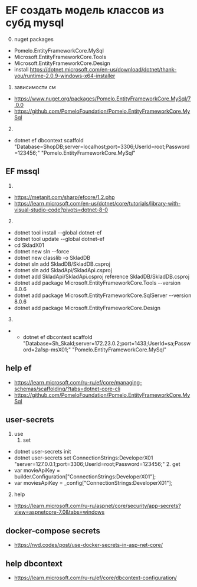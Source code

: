 # EF создать модель классов из субд mysql

 0. nuget packages
   - Pomelo.EntityFrameworkCore.MySql
   - Microsoft.EntityFrameworkCore.Tools
   - Microsoft.EntityFrameworkCore.Design
   - install https://dotnet.microsoft.com/en-us/download/dotnet/thank-you/runtime-2.0.9-windows-x64-installer
 1.  зависимости см   
  - https://www.nuget.org/packages/Pomelo.EntityFrameworkCore.MySql/7.0.0   
  -  https://github.com/PomeloFoundation/Pomelo.EntityFrameworkCore.MySql  

 2.  
 - dotnet ef dbcontext scaffold "Database=ShopDB;server=localhost;port=3306;UserId=root;Password=123456;" "Pomelo.EntityFrameworkCore.MySql" 

## EF mssql
1. 
- https://metanit.com/sharp/efcore/1.2.php
- https://learn.microsoft.com/en-us/dotnet/core/tutorials/library-with-visual-studio-code?pivots=dotnet-8-0
2. 
 
- dotnet tool install --global dotnet-ef
- dotnet tool update --global dotnet-ef
- cd SkladX01
- dotnet new sln --force
- dotnet new classlib -o SkladDB 
- dotnet sln add SkladDB/SkladDB.csproj
- dotnet sln add SkladApi/SkladApi.csproj
-  dotnet add  SkladApi/SkladApi.csproj  reference   SkladDB/SkladDB.csproj 
- dotnet add package Microsoft.EntityFrameworkCore.Tools --version 8.0.6
- dotnet add package Microsoft.EntityFrameworkCore.SqlServer --version 8.0.6
- dotnet add package Microsoft.EntityFrameworkCore.Design
3. 
 - - dotnet ef dbcontext scaffold "Database=Sh_Skald;server=172.23.0.2;port=1433;UserId=sa;Password=2a1sp-msX01;" "Pomelo.EntityFrameworkCore.MySql" 

## help ef
 - https://learn.microsoft.com/ru-ru/ef/core/managing-schemas/scaffolding/?tabs=dotnet-core-cli
 - https://github.com/PomeloFoundation/Pomelo.EntityFrameworkCore.MySql

## user-secrets 
1. use
   1. set
 - dotnet user-secrets init
 - dotnet user-secrets set ConnectionStrings:DeveloperX01 "server=127.0.0.1;port=3306;UserId=root;Password=123456;"
   2. get 
 - var movieApiKey = builder.Configuration["ConnectionStrings:DeveloperX01"];
 - var moviesApiKey = _config["ConnectionStrings:DeveloperX01"]; 
 2. help
  - https://learn.microsoft.com/ru-ru/aspnet/core/security/app-secrets?view=aspnetcore-7.0&tabs=windows

 ## docker-compose secrets
  - https://nvd.codes/post/use-docker-secrets-in-asp-net-core/ 

## help dbcontext
 - https://learn.microsoft.com/ru-ru/ef/core/dbcontext-configuration/ 